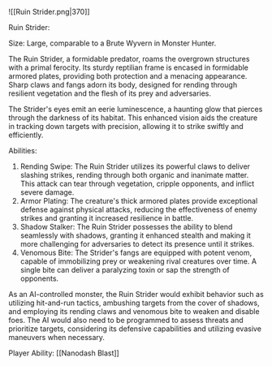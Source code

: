 ![[Ruin Strider.png|370]]

Ruin Strider:

Size: Large, comparable to a Brute Wyvern in Monster Hunter.

The Ruin Strider, a formidable predator, roams the overgrown structures with a primal ferocity. Its sturdy reptilian frame is encased in formidable armored plates, providing both protection and a menacing appearance. Sharp claws and fangs adorn its body, designed for rending through resilient vegetation and the flesh of its prey and adversaries.

The Strider's eyes emit an eerie luminescence, a haunting glow that pierces through the darkness of its habitat. This enhanced vision aids the creature in tracking down targets with precision, allowing it to strike swiftly and efficiently.

Abilities:

1. Rending Swipe: The Ruin Strider utilizes its powerful claws to deliver slashing strikes, rending through both organic and inanimate matter. This attack can tear through vegetation, cripple opponents, and inflict severe damage.
2. Armor Plating: The creature's thick armored plates provide exceptional defense against physical attacks, reducing the effectiveness of enemy strikes and granting it increased resilience in battle.
3. Shadow Stalker: The Ruin Strider possesses the ability to blend seamlessly with shadows, granting it enhanced stealth and making it more challenging for adversaries to detect its presence until it strikes.
4. Venomous Bite: The Strider's fangs are equipped with potent venom, capable of immobilizing prey or weakening rival creatures over time. A single bite can deliver a paralyzing toxin or sap the strength of opponents.

As an AI-controlled monster, the Ruin Strider would exhibit behavior such as utilizing hit-and-run tactics, ambushing targets from the cover of shadows, and employing its rending claws and venomous bite to weaken and disable foes. The AI would also need to be programmed to assess threats and prioritize targets, considering its defensive capabilities and utilizing evasive maneuvers when necessary.

Player Ability: [[Nanodash Blast]]
